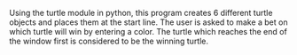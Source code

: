 Using the turtle module in python, this program creates 6 different turtle objects and places them at the start line. 
The user is asked to make a bet on which turtle will win by entering a color. 
The turtle which reaches the end of the window first is considered to be the winning turtle.
